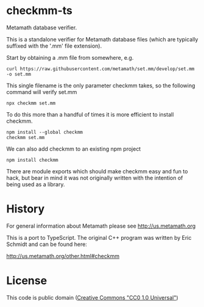 # checkmm-ts

Metamath database verifier.

This is a standalone verifier for Metamath database files (which are typically suffixed with the '.mm' file extension).

Start by obtaining a .mm file from somewhere, e.g.

```
curl https://raw.githubusercontent.com/metamath/set.mm/develop/set.mm -o set.mm
```

This single filename is the only parameter checkmm takes, so the following command will verify set.mm

```
npx checkmm set.mm
```

To do this more than a handful of times it is more efficient to install checkmm.

```
npm install --global checkmm
checkmm set.mm
```

We can also add checkmm to an existing npm project

```
npm install checkmm
```

There are module exports which should make checkmm easy and fun to hack, but bear in mind it was not originally written with the intention of being used as a library.

# History

For general information about Metamath please see http://us.metamath.org

This is a port to TypeScript. The original C++ program was written by Eric Schmidt and can be found here:

http://us.metamath.org/other.html#checkmm

# License

This code is public domain ([Creative Commons "CC0 1.0 Universal"](http://creativecommons.org/publicdomain/zero/1.0/))
